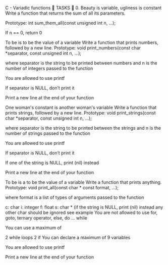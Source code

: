 C - Variadic functions 📁 TASKS 📃 0. Beauty is variable, ugliness is constant Write a function that returns the sum of all its parameters.

Prototype: int sum_them_all(const unsigned int n, ...);

If n == 0, return 0

To be is to be the value of a variable Write a function that prints numbers, followed by a new line.
Prototype: void print_numbers(const char *separator, const unsigned int n, ...);

where separator is the string to be printed between numbers and n is the number of integers passed to the function

You are allowed to use printf

If separator is NULL, don’t print it

Print a new line at the end of your function

One woman's constant is another woman's variable Write a function that prints strings, followed by a new line.
Prototype: void print_strings(const char *separator, const unsigned int n, ...);

where separator is the string to be printed between the strings and n is the number of strings passed to the function

You are allowed to use printf

If separator is NULL, don’t print it

If one of the string is NULL, print (nil) instead

Print a new line at the end of your function

To be is a to be the value of a variable Write a function that prints anything.
Prototype: void print_all(const char * const format, ...);

where format is a list of types of arguments passed to the function

c: char i: integer f: float s: char * (if the string is NULL, print (nil) instead any other char should be ignored see example You are not allowed to use for, goto, ternary operator, else, do ... while

You can use a maximum of

2 while loops 2 if You can declare a maximum of 9 variables

You are allowed to use printf

Print a new line at the end of your function


